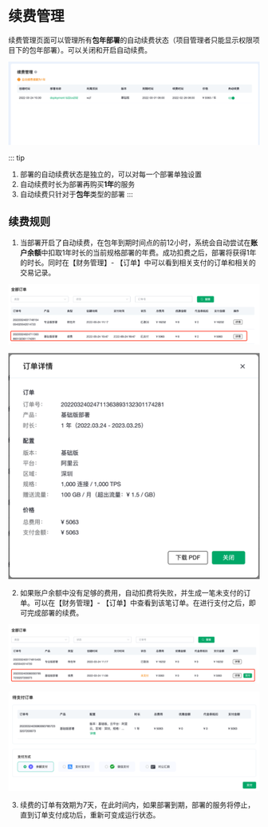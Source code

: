 # 续费管理

续费管理页面可以管理所有**包年部署**的自动续费状态（项目管理者只能显示权限项目下的包年部署）。可以关闭和开启自动续费。

![subscription](./_assets/subscription_01.png)

::: tip
1. 部署的自动续费状态是独立的，可以对每一个部署单独设置
2. 自动续费时长为部署再购买**1年**的服务
3. 自动续费只针对于**包年**类型的部署
:::


## 续费规则

1. 当部署开启了自动续费，在包年到期时间点的前12小时，系统会自动尝试在**账户余额**中扣取1年时长的当前规格部署的年费。成功扣费之后，部署将获得1年的时长。同时在【财务管理】- 【订单】中可以看到相关支付的订单和相关的交易记录。

![subscription](./_assets/subscription_05.png)

![subscription](./_assets/subscription_02.png)

2. 如果账户余额中没有足够的费用，自动扣费将失败，并生成一笔未支付的订单。可以在【财务管理】- 【订单】中查看到该笔订单。在进行支付之后，即可完成部署的续费。

![subscription](./_assets/subscription_03.png)

![subscription](./_assets/subscription_04.png)

3. 续费的订单有效期为7天，在此时间内，如果部署到期，部署的服务将停止，直到订单支付成功后，重新可变成运行状态。